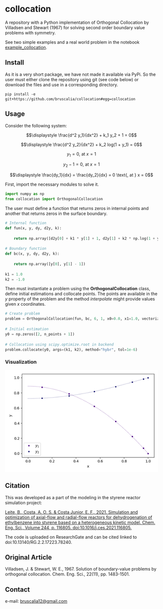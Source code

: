 # collocation
A repository with a Python implementation of Orthogonal Collocation by Villadsen and Stewart (1967) for solving second order boundary value problems with symmetry.

See two simple examples and a real world problem in the notebook [example_collocation](https://github.com/bruscalia/collocation/blob/main/notebooks/example_collocation.ipynb).

## Install
As it is a very short package, we have not made it available via PyPi. So the user must either clone the repository using git (see code below) or download the files and use in a corresponding directory.

```
pip install -e git+https://github.com/bruscalia/collocation#egg=collocation
```

## Usage

Consider the following system:

$$\displaystyle \frac{d^2 y_1}{dx^2} + k_1 y_2 + 1 = 0$$

$$\displaystyle \frac{d^2 y_2}{dx^2} + k_2 log(1 + y_1) = 0$$

$$\displaystyle y_1 = 0 \text{, at } x = 1$$

$$\displaystyle y_2 - 1 = 0 \text{, at } x = 1$$

$$\displaystyle \frac{dy_1}{dx} = \frac{dy_2}{dx} = 0 \text{, at } x = 0$$

First, import the necessary modules to solve it.

```python
import numpy as np
from collocation import OrthogonalCollocation
```

The user must define a function that returns zeros in internal points and another that returns zeros in the surface boundary.

```python
# Internal function
def fun(x, y, dy, d2y, k):
    
    return np.array([d2y[0] + k1 * y[1] + 1, d2y[1] + k2 * np.log(1 + y[0])])

# Boundary function
def bc(x, y, dy, d2y, k):
    
    return np.array([y[0], y[1] - 1])

k1 = 1.0
k2 = -1.0
```

Then must instantiate a problem using the **OrthogonalCollocation** class, define initial estimations and collocate points. The points are available in the *y* property of the problem and the method *interpolate* might provide values given *x* coordinates.

```python
# Create problem
problem = OrthogonalCollocation(fun, bc, 6, 1, x0=0.0, x1=1.0, vectorized=True)

# Initial estimation
y0 = np.zeros([2, n_points + 1])

# Collocation using scipy.optimize.root in backend
problem.collocate(y0, args=(k1, k2), method="hybr", tol=1e-6)
```

### Visualization
<p align="center">
  <img src="https://github.com/bruscalia/collocation/raw/main/images/example.png" alt="example"/>
</p>

## Citation
This was developed as a part of the modeling in the styrene reactor simulation project:

[Leite, B., Costa, A. O. S. & Costa Junior, E. F., 2021. Simulation and optimization of axial-flow and radial-flow reactors for dehydrogenation of ethylbenzene into styrene based on a heterogeneous kinetic model. Chem. Eng. Sci., Volume 244, p. 116805. doi:10.1016/j.ces.2021.116805.](https://doi.org/10.1016/j.ces.2021.116805)

The code is uploaded on ResearchGate and can be cited linked to doi:10.13140/RG.2.2.17223.78240.

## Original Article
Villadsen, J. & Stewart, W. E., 1967. Solution of boundary-value problems by orthogonal collocation. Chem. Eng. Sci., 22(11), pp. 1483-1501.

## Contact
e-mail: bruscalia12@gmail.com
